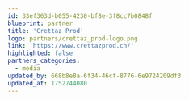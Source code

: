 ```yaml
---
id: 33ef363d-b055-4230-bf8e-3f8cc7b0848f
blueprint: partner
title: 'Crettaz Prod'
logo: partners/crettaz_prod-logo.png
link: 'https://www.crettazprod.ch/'
highlighted: false
partners_categories:
  - media
updated_by: 668b8e8a-6f34-46cf-8776-6e9724209df3
updated_at: 1752744080
---
```

